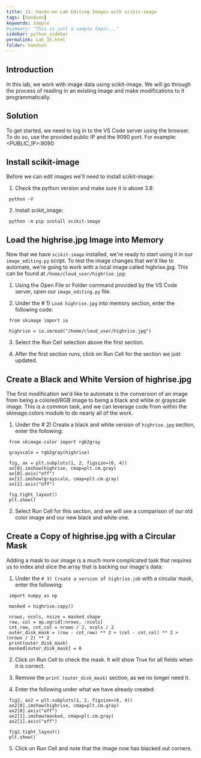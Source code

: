 ```yaml
---
title: 15. Hands-on Lab Editing Images with scikit-image
tags: [handson]
keywords: sample
#summary: "This is just a sample topic..."
sidebar: python_sidebar
permalink: Lab_15.html
folder: handson
---
```


## Introduction

In this lab, we work with image data using scikit-image. We will go through the process of reading in an existing image and make modifications to it programmatically.

## Solution

To get started, we need to log in to the VS Code server using the browser. To do so, use the provided public IP and the 9090 port. For example: <PUBLIC_IP>:9090

## Install scikit-image

Before we can edit images we'll need to install scikit-image:

1. Check the python version and make sure it is above 3.8:
```
 python -V
```

2. Install scikit_image:
```
 python -m pip install scikit-image
```

## Load the highrise.jpg Image into Memory

Now that we have `scikit-image` installed, we're ready to start using it in our `image_editing.py` script. To test the image changes that we'd like to automate, we're going to work with a local image called highrise.jpg. This can be found at `/home/cloud_user/highrise.jpg`:

1. Using the Open File or Folder command provided by the VS Code server, open our `image_editing.py` file.

2. Under the # 1) `Load highrise.jpg` into memory section, enter the following code:

```
 from skimage import io

 highrise = io.imread("/home/cloud_user/highrise.jpg")
 ```

3. Select the Run Cell selection above the first section.

4. After the first section runs, click on Run Cell for the section we just updated.

## Create a Black and White Version of highrise.jpg

The first modification we'd like to automate is the conversion of an image from being a colored/RGB image to being a black and white or grayscale image. This is a common task, and we can leverage code from within the skimage.colors module to do nearly all of the work.

1. Under the # 2) Create a black and white version of `highrise.jpg` section, enter the following:

```
 from skimage.color import rgb2gray

 grayscale = rgb2gray(highrise)

 fig, ax = plt.subplots(1, 2, figsize=(6, 4))
 ax[0].imshow(highrise, cmap=plt.cm.gray)
 ax[0].axis("off")
 ax[1].imshow(grayscale, cmap=plt.cm.gray)
 ax[1].axis("off")

 fig.tight_layout()
 plt.show()
```

2. Select Run Cell for this section, and we will see a comparison of our old color image and our new black and white one.

## Create a Copy of highrise.jpg with a Circular Mask

Adding a mask to our image is a much more complicated task that requires us to index and slice the array that is backing our image's data:

1. Under the `# 3) Create a version of highrise.job` with a circular mask, enter the following:

```
 import numpy as np

 masked = highrise.copy()

 nrows, ncols, nsize = masked.shape
 row, col = np.ogrid[:nrows, :ncols]
 cnt_row, cnt_col = nrows / 2, ncols / 2
 outer_disk_mask = (row - cnt_row) ** 2 + (col - cnt_col) ** 2 > (nrows / 2) ** 2
 print(outer_disk_mask)
 masked[outer_disk_mask] = 0
```

2. Click on Run Cell to check the mask. It will show True for all fields when it is correct.

3. Remove the `print (outer_disk_mask)` section, as we no longer need it.

4. Enter the following under what we have already created:

```
 fig2, ax2 = plt.subplots(1, 2, figsize=(6, 4))
 ax2[0].imshow(highrise, cmap=plt.cm.gray)
 ax2[0].axis("off")
 ax2[1].imshow(masked, cmap=plt.cm.gray)
 ax2[1].axis("off")

 fig2.tight_layout()
 plt.show()
```
5. Click on Run Cell and note that the image now has blacked out corners.
